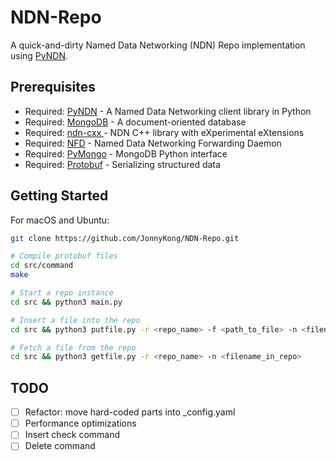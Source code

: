 # NDN-Repo

A quick-and-dirty Named Data Networking (NDN) Repo implementation using [PyNDN](https://github.com/named-data/PyNDN2).

## Prerequisites

* Required: [PyNDN](https://github.com/named-data/PyNDN2) - A Named Data Networking client library in Python
* Required: [MongoDB](https://www.mongodb.com) - A document-oriented database
* Required: [ndn-cxx ](https://github.com/named-data/ndn-cxx)- NDN C++ library with eXperimental eXtensions
* Required: [NFD](https://github.com/named-data/NFD) - Named Data Networking Forwarding Daemon
* Required: [PyMongo](https://api.mongodb.com/python/current/) - MongoDB Python interface
* Required: [Protobuf](https://developers.google.com/protocol-buffers/) - Serializing structured data

## Getting Started

For macOS and Ubuntu:

```bash
git clone https://github.com/JonnyKong/NDN-Repo.git

# Compile protobuf files
cd src/command
make

# Start a repo instance
cd src && python3 main.py

# Insert a file into the repo
cd src && python3 putfile.py -r <repo_name> -f <path_to_file> -n <filename_in_repo>

# Fetch a file from the repo
cd src && python3 getfile.py -r <repo_name> -n <filename_in_repo>
```

## TODO

- [ ] Refactor: move hard-coded parts into _config.yaml
- [ ] Performance optimizations
- [ ] Insert check command
- [ ] Delete command